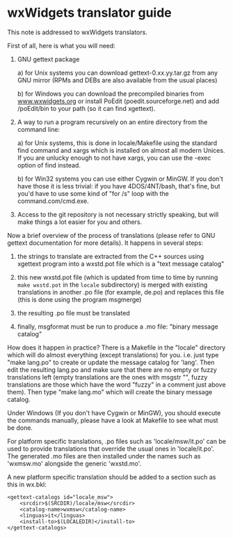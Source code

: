 wxWidgets translator guide
==========================

This note is addressed to wxWidgets translators.

First of all, here is what you will need:

1. GNU gettext package

   a) for Unix systems you can download gettext-0.xx.yy.tar.gz from any GNU
      mirror (RPMs and DEBs are also available from the usual places)

   b) for Windows you can download the precompiled binaries from
      www.wxwidgets.org or install PoEdit (poedit.sourceforge.net) and
      add <installdir>/poEdit/bin to your path (so it can find xgettext).

2. A way to run a program recursively on an entire directory from the command
   line:

   a) for Unix systems, this is done in locale/Makefile using the standard find
      command and xargs which is installed on almost all modern Unices.  If you
      are unlucky enough to not have xargs, you can use the -exec option of find
      instead.

   b) for Win32 systems you can use either Cygwin or MinGW. If you don't have
      those it is less trivial: if you have 4DOS/4NT/bash, that's
      fine, but you'd have to use some kind of "for /s" loop with the
      command.com/cmd.exe.

3. Access to the git repository is not necessary strictly speaking, but will
   make things a lot easier for you and others.


Now a brief overview of the process of translations (please refer to GNU
gettext documentation for more details). It happens in several steps:

1. the strings to translate are extracted from the C++ sources using xgettext
   program into a wxstd.pot file which is a "text message catalog"

2. this new wxstd.pot file (which is updated from time to time by running
   `make wxstd.pot` in the `locale` subdirectory) is merged with existing
   translations in another .po file (for example, de.po) and replaces this
   file (this is done using the program msgmerge)

3. the resulting .po file must be translated

4. finally, msgformat must be run to produce a .mo file: "binary message catalog"


How does it happen in practice? There is a Makefile in the "locale"
directory which will do almost everything (except translations) for you. i.e.
just type "make lang.po" to create or update the message catalog for 'lang'.
Then edit the resulting lang.po and make sure that there are no empty or fuzzy
translations left (empty translations are the ones with msgstr "", fuzzy
translations are those which have the word "fuzzy" in a comment just above
them). Then type "make lang.mo" which will create the binary message catalog.

Under Windows (If you don't have Cygwin or MinGW), you should execute the
commands manually, please have a look at Makefile to see what must be done.

For platform specific translations, .po files such as 'locale/msw/it.po' can be
used to provide translations that override the usual ones in 'locale/it.po'.
The generated .mo files are then installed under the names such as 'wxmsw.mo'
alongside the generic 'wxstd.mo'.

A new platform specific translation should be added to a section such as this
in wx.bkl:

    <gettext-catalogs id="locale_msw">
        <srcdir>$(SRCDIR)/locale/msw</srcdir>
        <catalog-name>wxmsw</catalog-name>
        <linguas>it</linguas>
        <install-to>$(LOCALEDIR)</install-to>
    </gettext-catalogs>
